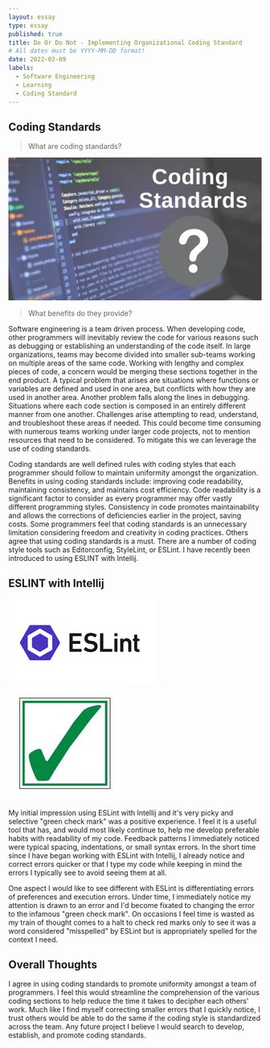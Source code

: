 ```yaml
---
layout: essay
type: essay
published: true
title: Do Or Do Not - Implementing Organizational Coding Standard
# All dates must be YYYY-MM-DD format!
date: 2022-02-09
labels:
  - Software Engineering
  - Learning
  - Coding Standard
---
```


## Coding Standards

>What are coding standards? 
 <img class="ui medium right circular floated image" src="../images/Coding-Standards.jpeg"> 

>What benefits do they provide?
 
  

Software engineering is a team driven process.  When developing code, other programmers will inevitably review the code for various reasons such as debugging or establishing an understanding of the code itself.  In large organizations, teams may become divided into smaller sub-teams working on multiple areas of the same code.  Working with lengthy and complex pieces of code, a concern would be merging these sections together in the end product.  A typical problem that arises are situations where functions or variables are defined and used in one area, but conflicts with how they are used in another area.  Another problem falls along the lines in debugging.  Situations where each code section is composed in an entirely different manner from one another.  Challenges arise attempting to read, understand, and troubleshoot these areas if needed.  This could become time consuming with numerous teams working under larger code projects, not to mention resources that need to be considered.  To mitigate this we can leverage the use of coding standards.

Coding standards are well defined rules with coding styles that each programmer should follow to maintain uniformity amongst the organization.  Benefits in using coding standards include: improving code readability, maintaining consistency, and maintains cost efficiency.  Code readability is a significant factor to consider as every programmer may offer vastly different programming styles.  Consistency in code promotes maintainability and allows the corrections of deficiencies earlier in the project, saving costs.  Some programmers feel that coding standards is an unnecessary limitation considering freedom and creativity in coding practices.  Others agree that using coding standards is a must.  There are a number of coding style tools such as Editorconfig, StyleLint, or ESLint.  I have recently been introduced to using ESLINT with Intellij. 

## ESLINT with Intellij 
<div class="ui centered small spaced rounded images">
<img class="ui image" src="../images/ESLINT.png"> 
<img class="ui image" src="../images/greencheckmark.jpeg"> 
  </div>


My initial impression using ESLint with Intellij and it's very picky and selective "green check mark" was a positive experience.  I feel it is a useful tool that has, and would most likely continue to, help me develop preferable habits with readability of my code.  Feedback patterns I immediately noticed were typical spacing, indentations, or small syntax errors.  In the short time since I have began working with ESLint with Intellij, I already notice and correct errors quicker or that I type my code while keeping in mind the errors I typically see to avoid seeing them at all.

One aspect I would like to see different with ESLint is differentiating errors of preferences and execution errors.  Under time, I immediately notice my attention is drawn to an error and I'd become fixated to changing the error to the infamous "green check mark".  On occasions I feel time is wasted as my train of thought comes to a halt to check red marks only to see it was a word considered "misspelled" by ESLint but is appropriately spelled for the context I need.  

## Overall Thoughts

I agree in using coding standards to promote uniformity amongst a team of programmers.  I feel this would streamline the comprehension of the various coding sections to help reduce the time it takes to decipher each others' work.  Much like I find myself correcting smaller errors that I quickly notice, I trust others would be able to do the same if the coding style is standardized across the team.  Any future project I believe I would search to develop, establish, and promote coding standards.  
